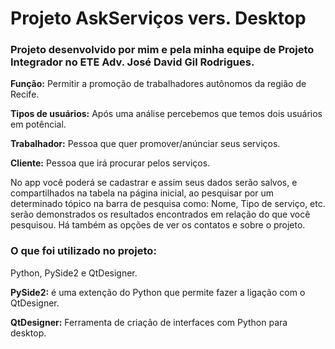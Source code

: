# Projeto AskServiços vers. Desktop
### Projeto desenvolvido por mim e pela minha equipe de Projeto Integrador no ETE Adv. José David Gil Rodrigues.

**Função:** Permitir a promoção de trabalhadores autônomos da região de Recife.

**Tipos de usuários:** Após uma análise percebemos que temos dois usuários em potêncial.


**Trabalhador:** Pessoa que quer promover/anúnciar seus serviços.


**Cliente:** Pessoa que irá procurar pelos serviços.

No app você poderá se cadastrar e assim seus dados serão salvos, e compartilhados na tabela na página inicial, ao pesquisar por um determinado tópico na barra de pesquisa como: Nome, Tipo de serviço, etc. serão demonstrados os resultados encontrados em relação do que você pesquisou. Há também as opções de ver os contatos e sobre o projeto. 

### O que foi utilizado no projeto:

Python, PySide2 e QtDesigner.


**PySide2:** é uma extenção do Python que permite fazer a ligação com o QtDesigner.


**QtDesigner:** Ferramenta de criação de interfaces com Python para desktop.
